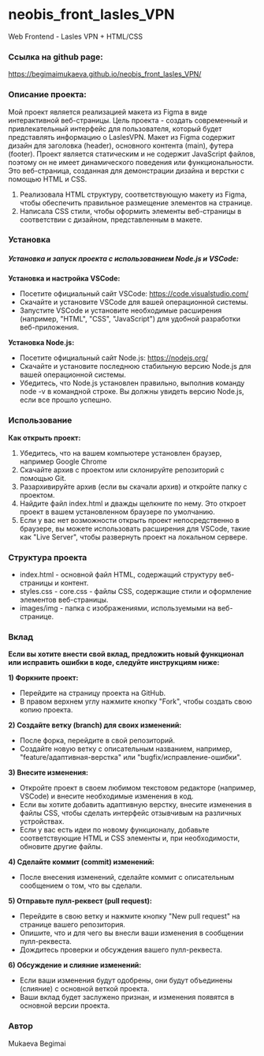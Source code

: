 # neobis_front_lasles_VPN
Web Frontend  - Lasles VPN + HTML/CSS
 <h3>Ссылка на github page: </h3> <a href=">https://begimaimukaeva.github.io/neobis_front_lasles_VPN/">https://begimaimukaeva.github.io/neobis_front_lasles_VPN/ </a>

<h3>Описание проекта:</h3>

Мой проект является реализацией макета из Figma в виде интерактивной веб-страницы. Цель проекта - создать современный и привлекательный интерфейс для пользователя, который будет представлять информацию о LaslesVPN. Макет из Figma содержит дизайн для заголовка (header), основного контента (main), футера (footer).
Проект является статическим и не содержит JavaScript файлов, поэтому он не имеет динамического поведения или функциональности. Это веб-страница, созданная для демонстрации дизайна и верстки с помощью HTML и CSS.
1) Реализовала HTML структуру, соответствующую макету из Figma, чтобы обеспечить правильное размещение элементов на странице.
2) Написала CSS стили, чтобы оформить элементы веб-страницы в соответствии с дизайном, представленным в макете.

<h3>Установка</h3>

<h5>Установка и запуск проекта с использованием Node.js и VSCode:</h5>
<b>Установка и настройка VSCode:</b>
<ul>
    <li>Посетите официальный сайт VSCode: <a href="https://code.visualstudio.com/">https://code.visualstudio.com/</a></li>
    <li>Скачайте и установите VSCode для вашей операционной системы.</li>
    <li>Запустите VSCode и установите необходимые расширения (например, "HTML", "CSS", "JavaScript") для удобной разработки веб-приложения.</li>
</ul>
<b>Установка Node.js:</b>
<ul>
    <li>Посетите официальный сайт Node.js: <a href="https://nodejs.org/">https://nodejs.org/</a></li>
    <li>Скачайте и установите последнюю стабильную версию Node.js для вашей операционной системы.</li>
    <li>Убедитесь, что Node.js установлен правильно, выполнив команду node -v в командной строке. Вы должны увидеть версию Node.js, если все прошло успешно.</li>
</ul>

<h3>Использование</h3>

<b>Как открыть проект:</b>
<ol>
    <li>Убедитесь, что на вашем компьютере установлен браузер, например Google Chrome</li>
    <li>Скачайте архив с проектом или склонируйте репозиторий с помощью Git.</li>
    <li>Разархивируйте архив (если вы скачали архив) и откройте папку с проектом.</li>
    <li>Найдите файл index.html и дважды щелкните по нему. Это откроет проект в вашем установленном браузере по умолчанию.</li>
    <li>Если у вас нет возможности открыть проект непосредственно в браузере, вы можете использовать расширения для VSCode, такие как "Live Server", чтобы развернуть проект на локальном сервере.</li>
</ol>

<h3>Структура проекта</h3>

<ul>
    <li>index.html - основной файл HTML, содержащий структуру веб-страницы и контент.</li>
    <li>styles.css - core.css - файлы CSS, содержащие стили и оформление элементов веб-страницы.</li>
    <li>images/img - папка с изображениями, используемыми на веб-странице.</li>
</ul>

<h3>Вклад</h3>

<b>Если вы хотите внести свой вклад, предложить новый функционал или исправить ошибки в коде, следуйте инструкциям ниже:</b>

<b>1) Форкните проект:</b>
<ul>
    <li>Перейдите на страницу проекта на GitHub.</li>
    <li>В правом верхнем углу нажмите кнопку "Fork", чтобы создать свою копию проекта.</li>
</ul>

<b> 2) Создайте ветку (branch) для своих изменений:</b>
<ul>
    <li>После форка, перейдите в свой репозиторий.</li>
    <li>Создайте новую ветку с описательным названием, например, "feature/адаптивная-верстка" или "bugfix/исправление-ошибки".</li>
</ul>

<b> 3) Внесите изменения:</b>
<ul>
    <li>Откройте проект в своем любимом текстовом редакторе (например, VSCode) и внесите необходимые изменения в код.</li>
    <li>Если вы хотите добавить адаптивную верстку, внесите изменения в файлы CSS, чтобы сделать интерфейс отзывчивым на различных устройствах.</li>
    <li>Если у вас есть идеи по новому функционалу, добавьте соответствующие HTML и CSS элементы и, при необходимости, обновите другие файлы.</li>
</ul>

<b> 4) Сделайте коммит (commit) изменений:</b>
<ul>
    <li>После внесения изменений, сделайте коммит с описательным сообщением о том, что вы сделали.</li>
</ul>

<b> 5) Отправьте пулл-реквест (pull request):</b>
<ul>
    <li>Перейдите в свою ветку и нажмите кнопку "New pull request" на странице вашего репозитория.</li>
    <li>Опишите, что и для чего вы внесли ваши изменения в сообщении пулл-реквеста.</li>
    <li>Дождитесь проверки и обсуждения вашего пулл-реквеста.</li>
</ul>

<b> 6) Обсуждение и слияние изменений:</b>
<ul>
    <li>Если ваши изменения будут одобрены, они будут объединены (слияние) с основной веткой проекта.</li>
    <li>Ваши вклад будет заслужено признан, и изменения появятся в основной версии проекта.</li>
</ul>

<h3>Автор</h3>
Mukaeva Begimai